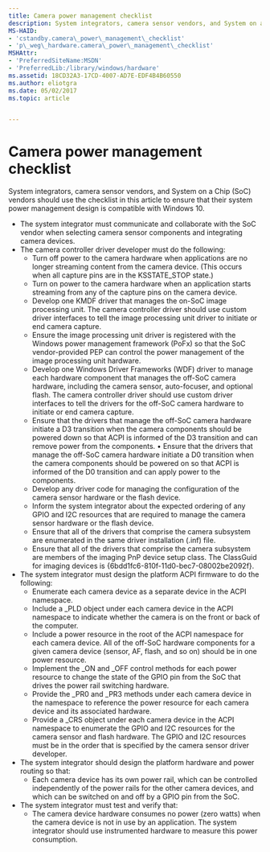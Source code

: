```yaml
---
title: Camera power management checklist
description: System integrators, camera sensor vendors, and System on a Chip (SoC) vendors should use the checklist in this article to ensure that their system power management design is compatible with Windows 10.
MS-HAID:
- 'cstandby.camera\_power\_management\_checklist'
- 'p\_weg\_hardware.camera\_power\_management\_checklist'
MSHAttr:
- 'PreferredSiteName:MSDN'
- 'PreferredLib:/library/windows/hardware'
ms.assetid: 18CD32A3-17CD-4007-AD7E-EDF4B4B60550
ms.author: eliotgra
ms.date: 05/02/2017
ms.topic: article


---
```


# Camera power management checklist


System integrators, camera sensor vendors, and System on a Chip (SoC) vendors should use the checklist in this article to ensure that their system power management design is compatible with Windows 10.

-   The system integrator must communicate and collaborate with the SoC vendor when selecting camera sensor components and integrating camera devices.
-   The camera controller driver developer must do the following:
    -   Turn off power to the camera hardware when applications are no longer streaming content from the camera device. (This occurs when all capture pins are in the KSSTATE\_STOP state.)
    -   Turn on power to the camera hardware when an application starts streaming from any of the capture pins on the camera device.
    -   Develop one KMDF driver that manages the on-SoC image processing unit. The camera controller driver should use custom driver interfaces to tell the image processing unit driver to initiate or end camera capture.
    -   Ensure the image processing unit driver is registered with the Windows power management framework (PoFx) so that the SoC vendor-provided PEP can control the power management of the image processing unit hardware.
    -   Develop one Windows Driver Frameworks (WDF) driver to manage each hardware component that manages the off-SoC camera hardware, including the camera sensor, auto-focuser, and optional flash. The camera controller driver should use custom driver interfaces to tell the drivers for the off-SoC camera hardware to initiate or end camera capture.
    -   Ensure that the drivers that manage the off-SoC camera hardware initiate a D3 transition when the camera components should be powered down so that ACPI is informed of the D3 transition and can remove power from the components. • Ensure that the drivers that manage the off-SoC camera hardware initiate a D0 transition when the camera components should be powered on so that ACPI is informed of the D0 transition and can apply power to the components.
    -   Develop any driver code for managing the configuration of the camera sensor hardware or the flash device.
    -   Inform the system integrator about the expected ordering of any GPIO and I2C resources that are required to manage the camera sensor hardware or the flash device.
    -   Ensure that all of the drivers that comprise the camera subsystem are enumerated in the same driver installation (.inf) file.
    -   Ensure that all of the drivers that comprise the camera subsystem are members of the imaging PnP device setup class. The ClassGuid for imaging devices is {6bdd1fc6-810f-11d0-bec7-08002be2092f}.
-   The system integrator must design the platform ACPI firmware to do the following:
    -   Enumerate each camera device as a separate device in the ACPI namespace.
    -   Include a \_PLD object under each camera device in the ACPI namespace to indicate whether the camera is on the front or back of the computer.
    -   Include a power resource in the root of the ACPI namespace for each camera device. All of the off-SoC hardware components for a given camera device (sensor, AF, flash, and so on) should be in one power resource.
    -   Implement the \_ON and \_OFF control methods for each power resource to change the state of the GPIO pin from the SoC that drives the power rail switching hardware.
    -   Provide the \_PR0 and \_PR3 methods under each camera device in the namespace to reference the power resource for each camera device and its associated hardware.
    -   Provide a \_CRS object under each camera device in the ACPI namespace to enumerate the GPIO and I2C resources for the camera sensor and flash hardware. The GPIO and I2C resources must be in the order that is specified by the camera sensor driver developer.
-   The system integrator should design the platform hardware and power routing so that:
    -   Each camera device has its own power rail, which can be controlled independently of the power rails for the other camera devices, and which can be switched on and off by a GPIO pin from the SoC.
-   The system integrator must test and verify that:
    -   The camera device hardware consumes no power (zero watts) when the camera device is not in use by an application. The system integrator should use instrumented hardware to measure this power consumption.

 

 






